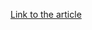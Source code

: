 [Link to the article](https://unit42.paloaltonetworks.com/rare-possible-gelsemium-attack-targets-se-asia/)
